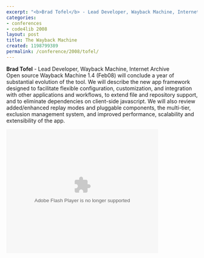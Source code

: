 ```yaml
---
excerpt: "<b>Brad Tofel</b> - Lead Developer, Wayback Machine, Internet Archive"
categories:
- conferences
- code4lib 2008
layout: post
title: The Wayback Machine
created: 1198799389
permalink: /conference/2008/tofel/
---
```

<b>Brad Tofel</b> - Lead Developer, Wayback Machine, Internet Archive<br />
Open source Wayback Machine 1.4 (Feb08) will conclude a year of substantial evolution of the tool. We will describe the new app framework designed to facilitate flexible configuration, customization, and integration with other applications and workflows, to extend file and repository support, and to eliminate dependencies on client-side javascript. We will also review added/enhanced replay modes and pluggable components, the multi-tier, exclusion management system, and improved performance, scalability and extensibility of the app.

<embed style="width:400px; height:326px;" id="VideoPlayback" type="application/x-shockwave-flash" src="http://video.google.com/googleplayer.swf?docId=5254942285802454606&hl=en" flashvars=""> </embed>


